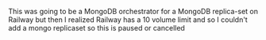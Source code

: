 This was going to be a MongoDB orchestrator for a MongoDB replica-set on Railway but then I realized Railway has a 10 volume limit and so I couldn't add a mongo replicaset so this is paused or cancelled

